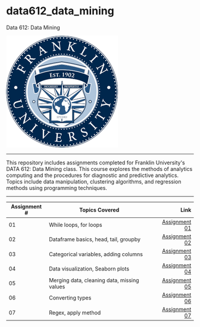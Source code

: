 # data612_data_mining
Data 612: Data Mining

![alt text](https://github.com/MattBriskey/data612_data_mining/blob/main/Franklin%20University.png "Franklin University")

***

This repository includes assignments completed for Franklin University's DATA 612: Data Mining class.  This course explores the methods of analytics computing and the procedures for diagnostic and predictive analytics. Topics include data manipulation, clustering algorithms, and regression methods using programming techniques.

***

| Assignment #  | Topics Covered                                  | Link  |
| ------------- |-------------                                    | -----:|
| 01            | While loops, for loops                          | [Assignment 01](https://github.com/MattBriskey/data612_data_mining/blob/main/Assignment%2001%20-%20Briskey.ipynb)|
| 02            | Dataframe basics, head, tail, groupby           |   [Assignment 02](https://github.com/MattBriskey/data612_data_mining/blob/main/Assignment%2002%20-%20Briskey.ipynb) |
| 03            | Categorical variables, adding columns           |    [Assignment 03](https://github.com/MattBriskey/data612_data_mining/blob/main/Assignment%2003%20-%20Briskey.ipynb) |
| 04            | Data visualization, Seaborn plots               |    [Assignment 04](https://github.com/MattBriskey/data612_data_mining/blob/main/Assignment%2004%20-%20Briskey.ipynb) |
| 05            | Merging data, cleaning data, missing values     |    [Assignment 05](https://github.com/MattBriskey/data612_data_mining/blob/main/Assignment%2005%20-%20Briskey.ipynb) |
| 06            | Converting types                                |    [Assignment 06](https://github.com/MattBriskey/data612_data_mining/blob/main/Assignment%2006%20-%20Briskey.ipynb) |
| 07            | Regex, apply method                             |    [Assignment 07](https://github.com/MattBriskey/data612_data_mining/blob/main/Assignment%2007%20-%20Briskey.ipynb) |
